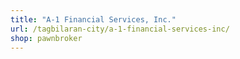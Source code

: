 ```yaml
---
title: "A-1 Financial Services, Inc."
url: /tagbilaran-city/a-1-financial-services-inc/
shop: pawnbroker
---
```

